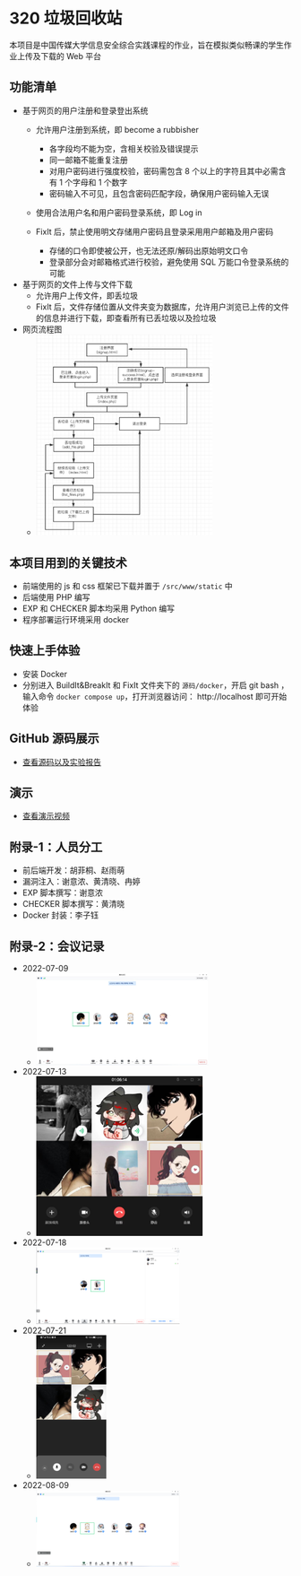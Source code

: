 # 320 垃圾回收站

本项目是中国传媒大学信息安全综合实践课程的作业，旨在模拟类似畅课的学生作业上传及下载的 Web 平台

## 功能清单

- 基于网页的用户注册和登录登出系统
  - 允许用户注册到系统，即 become a rubbisher
    - 各字段均不能为空，含相关校验及错误提示
    - 同一邮箱不能重复注册
    - 对用户密码进行强度校验，密码需包含 8 个以上的字符且其中必需含有 1 个字母和 1 个数字
    - 密码输入不可见，且包含密码匹配字段，确保用户密码输入无误

  - 使用合法用户名和用户密码登录系统，即 Log in
  - FixIt 后，禁止使用明文存储用户密码且登录采用用户邮箱及用户密码
    - 存储的口令即使被公开，也无法还原/解码出原始明文口令
    - 登录部分会对邮箱格式进行校验，避免使用 SQL 万能口令登录系统的可能
- 基于网页的文件上传与文件下载
  - 允许用户上传文件，即丢垃圾
  - FixIt 后，文件存储位置从文件夹变为数据库，允许用户浏览已上传的文件的信息并进行下载，即查看所有已丢垃圾以及捡垃圾
- 网页流程图
  - <img src="./img/flowchart.jpg" style="zoom: 35%;" />



## 本项目用到的关键技术

- 前端使用的 js 和 css 框架已下载并置于 `/src/www/static` 中
- 后端使用 PHP 编写
- EXP 和 CHECKER 脚本均采用 Python 编写
- 程序部署运行环境采用 docker

## 快速上手体验

- 安装 Docker 
- 分别进入 BuildIt&BreakIt 和 FixIt 文件夹下的 `源码/docker`，开启 git bash ，输入命令 `docker compose up`，打开浏览器访问： http://localhost 即可开始体验

## GitHub 源码展示

- [查看源码以及实验报告](https://github.com/xie-yi-nong/2022Summer-Comprehensive-Practice-of-Information-Security)

## 演示

- [查看演示视频](https://m.weibo.cn/7644232314/4800689966154528)

## 附录-1：人员分工

- 前后端开发：胡菲桐、赵雨萌
- 漏洞注入：谢意浓、黄清晓、冉婷
- EXP 脚本撰写：谢意浓
- CHECKER 脚本撰写：黄清晓
- Docker 封装：李子钰

## 附录-2：会议记录

- 2022-07-09
  - <img src="./img/meeting_1.jpg" style="zoom: 30%;" />
- 2022-07-13
  - <img src="./img/meeting_2.jpg" style="zoom:33%;" />
- 2022-07-18
  - <img src="./img/meeting_3.png" style="zoom:25%;" />
- 2022-07-21
  - <img src="./img/meeting_4.jpg" style="zoom: 25%;" />
- 2022-08-09
  - <img src="./img/meeting_5.jpg" style="zoom:25%;" />

